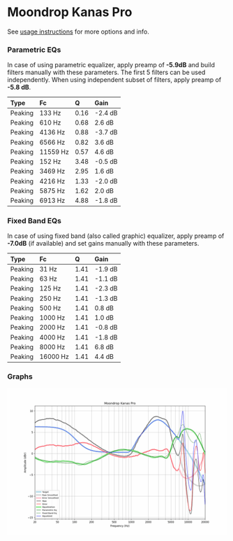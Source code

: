 # Moondrop Kanas Pro
See [usage instructions](https://github.com/jaakkopasanen/AutoEq#usage) for more options and info.

### Parametric EQs
In case of using parametric equalizer, apply preamp of **-5.9dB** and build filters manually
with these parameters. The first 5 filters can be used independently.
When using independent subset of filters, apply preamp of **-5.8 dB**.

| Type    | Fc       |    Q | Gain    |
|:--------|:---------|:-----|:--------|
| Peaking | 133 Hz   | 0.16 | -2.4 dB |
| Peaking | 610 Hz   | 0.68 | 2.6 dB  |
| Peaking | 4136 Hz  | 0.88 | -3.7 dB |
| Peaking | 6566 Hz  | 0.82 | 3.6 dB  |
| Peaking | 11559 Hz | 0.57 | 4.6 dB  |
| Peaking | 152 Hz   | 3.48 | -0.5 dB |
| Peaking | 3469 Hz  | 2.95 | 1.6 dB  |
| Peaking | 4216 Hz  | 1.33 | -2.0 dB |
| Peaking | 5875 Hz  | 1.62 | 2.0 dB  |
| Peaking | 6913 Hz  | 4.88 | -1.8 dB |

### Fixed Band EQs
In case of using fixed band (also called graphic) equalizer, apply preamp of **-7.0dB**
(if available) and set gains manually with these parameters.

| Type    | Fc       |    Q | Gain    |
|:--------|:---------|:-----|:--------|
| Peaking | 31 Hz    | 1.41 | -1.9 dB |
| Peaking | 63 Hz    | 1.41 | -1.1 dB |
| Peaking | 125 Hz   | 1.41 | -2.3 dB |
| Peaking | 250 Hz   | 1.41 | -1.3 dB |
| Peaking | 500 Hz   | 1.41 | 0.8 dB  |
| Peaking | 1000 Hz  | 1.41 | 1.0 dB  |
| Peaking | 2000 Hz  | 1.41 | -0.8 dB |
| Peaking | 4000 Hz  | 1.41 | -1.8 dB |
| Peaking | 8000 Hz  | 1.41 | 6.8 dB  |
| Peaking | 16000 Hz | 1.41 | 4.4 dB  |

### Graphs
![](./Moondrop%20Kanas%20Pro.png)